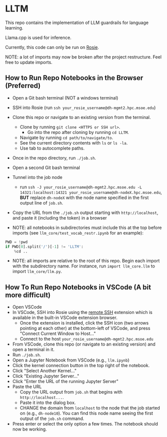 LLTM
===

This repo contains the implementation of LLM guardrails for language learning.

Llama.cpp is used for inference.

Currently, this code can only be run on [Rosie](https://msoe.dev/).

NOTE: a lot of imports may now be broken after the project restructure. Feel free to update imports.

## How to Run Repo Notebooks in the Browser (Preferred)

- Open a Git bash terminal (NOT a windows terminal)
- SSH into Rosie (run `ssh your_rosie_username@dh-mgmt2.hpc.msoe.edu`)
- Clone this repo or navigate to an existing version from the terminal.
  - Clone by running `git clone <HTTPS or SSH url>`.
    - Go into the repo after cloning by running `cd LLTM`.
  - Navigate by running `cd path/to/navigate/to`.
  - See the current directory contents with `ls` or `ls -la`.
  - Use tab to autocomplete paths.
- Once in the repo directory, run `./job.sh`.

- Open a second Git bash terminal
- Tunnel into the job node
  - run `ssh -J your_rosie_username@dh-mgmt2.hpc.msoe.edu -L 14321:localhost:14321 your_rosie_username@dh-nodeX.hpc.msoe.edu`, **BUT** replace `dh-nodeX` with the node name specified in the first output line of `job.sh`.
- Copy the URL from the `./job.sh` output starting with `http://localhost`, and paste it (including the token) in a browser

- NOTE: all notebooks in subdirectories must include this at the top before imports (see `llm_core/test_vocab_restr.ipynb` for an example):
```python
PWD = !pwd
if PWD[0].split('/')[-1] != 'LLTM':
    %cd ..
```
- NOTE: all imports are relative to the root of this repo. Begin each import with the subdirectory name. For instance, run `import llm_core.llm` to import `llm_core/llm.py`.

## How To Run Repo Notebooks in VSCode (A bit more difficult)

- Open VSCode
- In VSCode, SSH into Rosie using the [remote SSH](https://marketplace.visualstudio.com/items?itemName=ms-vscode-remote.remote-ssh) extension which is available in the built-in VSCode extension browser.
    - Once the extension is installed, click the SSH icon (two arrows pointing at each other) at the bottom-left of VSCode, and press "Connect Current Window to Host..."
    - Connect to the host `your_rosie_username@dh-mgmt2.hpc.msoe.edu`
- From VSCode, clone this repo (or navigate to an existing version) and open a terminal in it.
- Run `./job.sh`.
- Open a Jupyter Notebook from VSCode (e.g., `llm.ipynb`)
- Click the kernel connection button in the top right of the notebook.
- Click "Select Another Kernel..."
- Click "Existing Jupyter Server..."
- Click "Enter the URL of the running Jupyter Server"
- Paste the URL
    - Copy the URL output from `job.sh` that begins with `http://localhost...`.
    - Paste it into the dialog box.
    - CHANGE the domain from `localhost` to the node that the job started on (e.g., `dh-node10`). You can find this node name seeing the first output of the `job.sh` command.
- Press enter or select the only option a few times. The notebook should now be working.